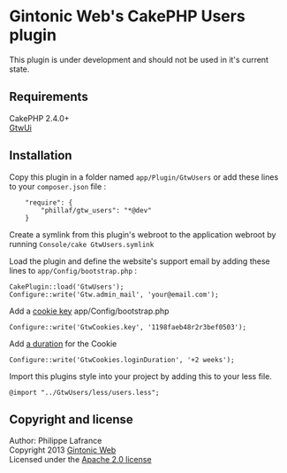 # Gintonic Web's CakePHP Users plugin

This plugin is under development and should not be used in it's current state.

## Requirements

CakePHP 2.4.0+  
[GtwUi](https://github.com/Phillaf/GtwUi)

## Installation

Copy this plugin in a folder named `app/Plugin/GtwUsers` or add these lines to your `composer.json` file :

        "require": {
            "phillaf/gtw_users": "*@dev"
        }
    
Create a symlink from this plugin's webroot to the application webroot by running `Console/cake GtwUsers.symlink`

Load the plugin and define the website's support email by adding these lines to `app/Config/bootstrap.php` : 

    CakePlugin::load('GtwUsers');
    Configure::write('Gtw.admin_mail', 'your@email.com');
    
Add a [cookie key](http://book.cakephp.org/2.0/en/core-libraries/components/cookie.html) app/Config/bootstrap.php

    Configure::write('GtwCookies.key', '1198faeb48r2r3bef0503');
    
Add [a duration](http://www.php.net/manual/en/datetime.formats.relative.php) for the Cookie

    Configure::write('GtwCookies.loginDuration', '+2 weeks');
    
Import this plugins style into your project by adding this to your less file.
    
    @import "../GtwUsers/less/users.less";
    
## Copyright and license   
Author: Philippe Lafrance   
Copyright 2013 [Gintonic Web](http://gintonicweb.com)  
Licensed under the [Apache 2.0 license](http://www.apache.org/licenses/LICENSE-2.0.html)